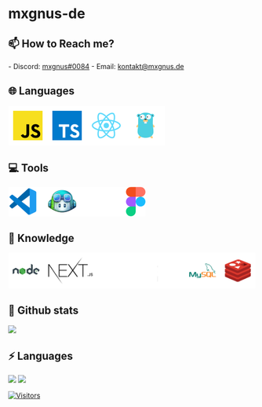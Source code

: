 # mxgnus-de

## 📫 How to Reach me?

<p>
-  Discord: <a href='https://discordapp.com/users/666974190561394698'>mxgnus#0084</a>
-  Email: <a href='mailto:kontakt@mxgnus.de'>kontakt@mxgnus.de</a>
</p>

## 🌐 Languages

<p>
<img src='./languages.png' />
</p>

## 💻 Tools

<p>
<img src='./tools.png' />
</p>

<!-- 🤯 Learning

<p>
<img src='./learning.png' />
</p>
 -->

## 🧠 Knowledge

<p>
<img src='./knowledge.png' />
</p>

## 🚀 Github stats

<p>
<img src='https://github-readme-stats.vercel.app/api?username=mxgnus-de&show_icons=true&title_color=ffffff&icon_color=006ab0&text_color=daf7dc&bg_color=101010' />
</p>

## ⚡ Languages

<img src='https://github-readme-stats.vercel.app/api/top-langs/?username=mxgnus-de&show_icons=true&title_color=ffffff&icon_color=006ab0&text_color=daf7dc&bg_color=101010' />

<img src="https://wakatime.com/share/@mxgnus/17681045-bc98-4084-91b6-3a05fd394e8f.png" />

[![Visitors](https://api.visitorbadge.io/api/visitors?path=https%3A%2F%2Fgithub.com%2Fmxgnus%2FmxgnuscountColor=%23263759)](https://visitorbadge.io/status?path=https%3A%2F%2Fgithub.com%2Fmxgnus%2Fmxgnus)
